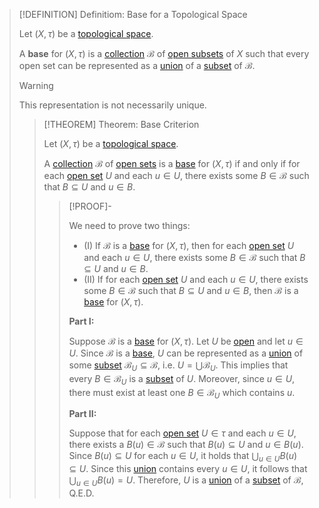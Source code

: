>[!DEFINITION] Definitiom: Base for a Topological Space
>
>Let $(X, \tau)$ be a [topological space](../Topological%20Space.md).
>
>A **base** for $(X,\tau)$ is a [collection](../../../Set%20Theory/Collections/Collection.md) $\mathcal{B}$ of [open subsets](../Topologies/Open%20Subset.md) of $X$ such that every open set can be represented as a [union](../../../Set%20Theory/Collections/Union%20of%20a%20Collection.md) of a [subset](../../../Set%20Theory/Subset.md) of $\mathcal{B}$.
>
>>[!WARNING]
>>
>>This representation is not necessarily unique.
>>
>
>>[!THEOREM] Theorem: Base Criterion
>>
>>Let $(X, \tau)$ be a [topological space](../Topological%20Space.md).
>>
>>A [collection](../../../Set%20Theory/Collections/Collection.md) $\mathcal{B}$ of [open sets](../Topologies/Open%20Subset.md) is a [base](Base%20for%20a%20Topological%20Space.md) for $(X, \tau)$ if and only if for each [open set](../Topologies/Open%20Subset.md) $U$ and each $u \in U$, there exists some $B \in \mathcal{B}$ such that $B \subseteq U$ and $u \in B$.
>>
>>>[!PROOF]-
>>>
>>>We need to prove two things:
>>>- (I) If $\mathcal{B}$ is a [base](Base%20for%20a%20Topological%20Space.md) for $(X, \tau)$, then for each [open set](../Topologies/Open%20Subset.md) $U$ and each $u \in U$, there exists some $B \in \mathcal{B}$ such that $B \subseteq U$ and $u \in B$.
>>>- (II) If for each [open set](../Topologies/Open%20Subset.md) $U$ and each $u \in U$, there exists some $B \in \mathcal{B}$ such that $B \subseteq U$ and $u \in B$, then $\mathcal{B}$ is a  [base](Base%20for%20a%20Topological%20Space.md) for $(X, \tau)$.
>>>
>>>**Part I:**
>>>
>>>Suppose $\mathcal{B}$ is a [base](Base%20for%20a%20Topological%20Space.md) for $(X, \tau)$. Let $U$ be [open](../Topologies/Open%20Subset.md) and let $u \in U$. Since $\mathcal{B}$ is a [base](Base%20for%20a%20Topological%20Space.md), $U$ can be represented as a [union](../../../Set%20Theory/Collections/Union%20of%20a%20Collection.md) of some [subset](../../../Set%20Theory/Subset.md) $\mathcal{B}_U \subseteq \mathcal{B}$, i.e. $U = \bigcup \mathcal{B}_U$. This implies that every $B \in \mathcal{B}_U$ is a [subset](../../../Set%20Theory/Subset.md) of $U$. Moreover, since $u \in U$, there must exist at least one $B \in \mathcal{B}_U$ which contains $u$.
>>>
>>>**Part II:**
>>>
>>>Suppose that for each [open set](../Topologies/Open%20Subset.md) $U \in \tau$ and each $u \in U$, there exists a $B(u) \in \mathcal{B}$ such that $B(u) \subseteq U$ and $u \in B(u)$. Since $B(u) \subseteq U$ for each $u \in U$, it holds that $\bigcup_{u \in U} B(u) \subseteq U$. Since this [union](../../../Set%20Theory/Collections/Union%20of%20a%20Collection.md) contains every $u \in U$, it follows that $\bigcup_{u \in U} B(u) = U$. Therefore, $U$ is a [union](../../../Set%20Theory/Collections/Union%20of%20a%20Collection.md) of a [subset](../../../Set%20Theory/Subset.md) of $\mathcal{B}$, Q.E.D.
>>>
>>
>
